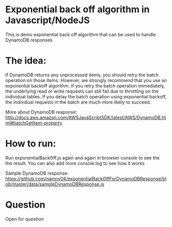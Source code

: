 # Exponential back off algorithm in Javascript/NodeJS
This is demo exponential back off algorithm that can be used to handle DynamoDB responses
# The idea: 
If DynamoDB returns any unprocessed items, you should retry the batch operation on those items. However, we strongly recommend that you use an exponential backoff algorithm. If you retry the batch operation immediately, the underlying read or write requests can still fail due to throttling on the individual tables. If you delay the batch operation using exponential backoff, the individual requests in the batch are much more likely to succeed.

More about DynamoDB response: http://docs.aws.amazon.com/AWSJavaScriptSDK/latest/AWS/DynamoDB.html#batchGetItem-property

# How to run:
Run exponentialBackOff.js again and again  in browser console to see the the result.
You can also add more console.log to see how it works

Sample DynamoDB response: https://github.com/namnv04/exponentialBackOffForDynamoDBResponse/blob/master/data/sampleDynamoDBResponse.js

# Question
Open for question
